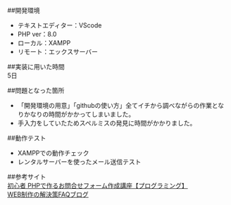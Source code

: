 ##開発環境
- テキストエディター：VScode
- PHP ver：8.0 
- ローカル：XAMPP
- リモート：エックスサーバー

##実装に用いた時間<br>
5日

##問題となった箇所
- 「開発環境の用意」「githubの使い方」全てイチから調べながらの作業となりかなりの時間がかかってしまいました。
- 手入力をしていたためスペルミスの発見に時間がかかりました。

##動作テスト
- XAMPPでの動作チェック
- レンタルサーバーを使ったメール送信テスト

##参考サイト<br>
[初心者 PHPで作るお問合せフォーム作成講座【プログラミング】](https://www.youtube.com/watch?v=yn5LKJ6gWr4&list=PL62gPb8y7YK6mvL9qKJlzY7c0z_LEg8H4/)<br>
[WEB制作の解決策FAQブログ](http://keylopment.com/faq/5738/)

